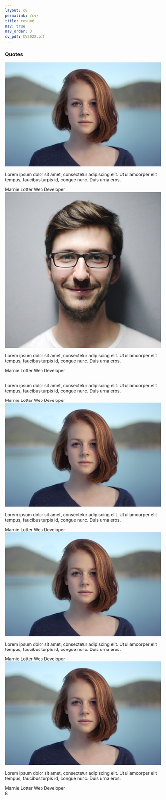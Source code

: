 ```yaml
---
layout: cv
permalink: /cv/
title: resumé
nav: true
nav_order: 3
cv_pdf: CV2022.pdf
---
```


<div class="cv">
<div class="card mt-3 p-3">
<h3 class="card-title font-weight-medium"> Quotes </h3>
<section class="container-slider">
      <div class="testimonial mySwiper">
        <div class="testi-content swiper-wrapper">
          <div class="slide swiper-slide">
            <img src="/assets/img/img1.jpg" alt="" class="image" />
            <p>
              Lorem ipsum dolor sit amet, consectetur adipiscing elit. Ut ullamcorper elit tempus, faucibus turpis id, congue nunc. Duis urna eros.
            </p>
            <i class="bx bxs-quote-alt-left quote-icon"></i>
            <div class="details">
              <span class="name">Marnie Lotter</span>
              <span class="job">Web Developer</span>
            </div>
          </div>
          <div class="slide swiper-slide">
            <img src="/assets/img/img2.jpg" alt="" class="image" />
            <p>
              Lorem ipsum dolor sit amet, consectetur adipiscing elit. Ut ullamcorper elit tempus, faucibus turpis id, congue nunc. Duis urna eros.
            </p>
            <i class="bx bxs-quote-alt-left quote-icon"></i>
            <div class="details">
              <span class="name">Marnie Lotter</span>
              <span class="job">Web Developer</span>
            </div>
          </div>
          <div class="slide swiper-slide">
            <img src="/assets/img/img3.jpg" alt="" class="image" />
            <p>
              Lorem ipsum dolor sit amet, consectetur adipiscing elit. Ut ullamcorper elit tempus, faucibus turpis id, congue nunc. Duis urna eros.
            </p>
            <i class="bx bxs-quote-alt-left quote-icon"></i>
            <div class="details">
              <span class="name">Marnie Lotter</span>
              <span class="job">Web Developer</span>
            </div>
          </div>
                    <div class="slide swiper-slide">
            <img src="/assets/img/img1.jpg" alt="" class="image" />
            <p>
              Lorem ipsum dolor sit amet, consectetur adipiscing elit. Ut ullamcorper elit tempus, faucibus turpis id, congue nunc. Duis urna eros.
            </p>
            <i class="bx bxs-quote-alt-left quote-icon"></i>
            <div class="details">
              <span class="name">Marnie Lotter</span>
              <span class="job">Web Developer</span>
            </div>
          </div>
                    <div class="slide swiper-slide">
            <img src="/assets/img/img1.jpg" alt="" class="image" />
            <p>
              Lorem ipsum dolor sit amet, consectetur adipiscing elit. Ut ullamcorper elit tempus, faucibus turpis id, congue nunc. Duis urna eros.
            </p>
            <i class="bx bxs-quote-alt-left quote-icon"></i>
            <div class="details">
              <span class="name">Marnie Lotter</span>
              <span class="job">Web Developer</span>
            </div>
          </div>
                    <div class="slide swiper-slide">
            <img src="/assets/img/img1.jpg" alt="" class="image" />
            <p>
              Lorem ipsum dolor sit amet, consectetur adipiscing elit. Ut ullamcorper elit tempus, faucibus turpis id, congue nunc. Duis urna eros.
            </p>
            <i class="bx bxs-quote-alt-left quote-icon"></i>
            <div class="details">
              <span class="name">Marnie Lotter</span>
              <span class="job">Web Developer</span>
            </div>
          </div>ß
        </div>
        <div class="swiper-button-next nav-btn"></div>
        <div class="swiper-button-prev nav-btn"></div>
        <div class="swiper-pagination"></div>
      </div>
</section>
</div>
</div>

